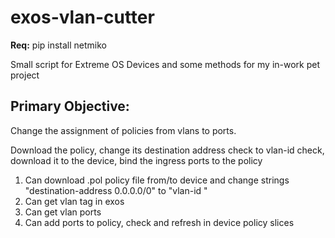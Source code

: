 # exos-vlan-cutter
**Req:** pip install netmiko

Small script for Extreme OS Devices and some methods for my in-work pet project

## **Primary Objective:**

Change the assignment of policies from vlans to ports.

Download the policy, change its destination address check to vlan-id check, download it to the device, bind the ingress ports to the policy 



1) Can download .pol policy file from/to device and change strings "destination-address 0.0.0.0/0" to "vlan-id "
2) Can get vlan tag in exos
3) Can get vlan ports
4) Can add ports to policy, check and refresh in device policy slices

